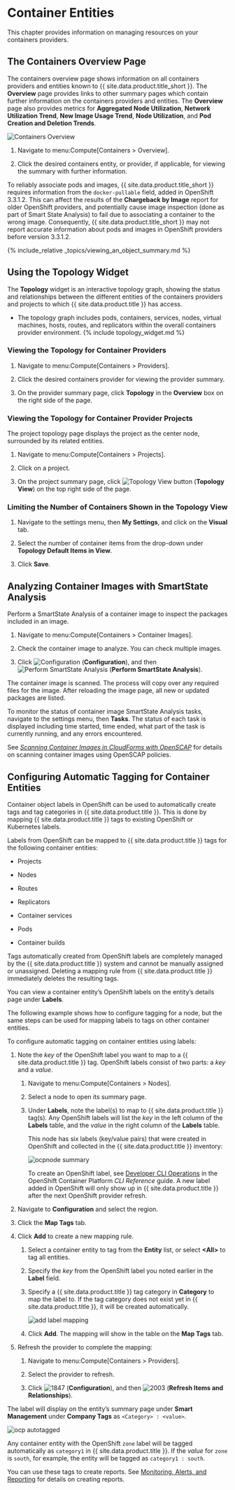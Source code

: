 # Container Entities

This chapter provides information on managing resources on your
containers providers.

## The Containers Overview Page

The containers overview page shows information on all containers
providers and entities known to {{ site.data.product.title_short }}. The **Overview**
page provides links to other summary pages which contain further
information on the containers providers and entities. The **Overview**
page also provides metrics for **Aggregated Node Utilization**,
**Network Utilization Trend**, **New Image Usage Trend**, **Node
Utilization**, and **Pod Creation and Deletion Trends**.

![Containers Overview](../images/containers-overview.png)

1.  Navigate to menu:Compute\[Containers \> Overview\].

2.  Click the desired containers entity, or provider, if applicable, for
    viewing the summary with further information.

<div class="note">

To reliably associate pods and images, {{ site.data.product.title_short }} requires
information from the `docker-pullable` field, added in OpenShift
3.3.1.2. This can affect the results of the **Chargeback by Image**
report for older OpenShift providers, and potentially cause image
inspection (done as part of Smart State Analysis) to fail due to
associating a container to the wrong image. Consequently,
{{ site.data.product.title_short }} may not report accurate information about pods
and images in OpenShift providers before version 3.3.1.2.

</div>

{% include_relative _topics/viewing_an_object_summary.md %}

## Using the Topology Widget

The **Topology** widget is an interactive topology graph, showing the
status and relationships between the different entities of the
containers providers and projects to which {{ site.data.product.title }} has access.

  - The topology graph includes pods, containers, services, nodes,
    virtual machines, hosts, routes, and replicators within the overall
    containers provider environment. {% include topology_widget.md %}

### Viewing the Topology for Container Providers

1.  Navigate to menu:Compute\[Containers \> Providers\].

2.  Click the desired containers provider for viewing the provider
    summary.

3.  On the provider summary page, click **Topology** in the **Overview**
    box on the right side of the page.

### Viewing the Topology for Container Provider Projects

The project topology page displays the project as the center node,
surrounded by its related entities.

1.  Navigate to menu:Compute\[Containers \> Projects\].

2.  Click on a project.

3.  On the project summary page, click ![Topology View
    button](../images/topologyviewbutton.png) (**Topology View**) on the
    top right side of the page.

### Limiting the Number of Containers Shown in the Topology View

1.  Navigate to the settings menu, then **My Settings**, and click on
    the **Visual** tab.

2.  Select the number of container items from the drop-down under
    **Topology Default Items in View**.

3.  Click **Save**.

## Analyzing Container Images with SmartState Analysis

Perform a SmartState Analysis of a container image to inspect the
packages included in an image.

1.  Navigate to menu:Compute\[Containers \> Container Images\].

2.  Check the container image to analyze. You can check multiple images.

3.  Click ![Configuration](../images/1847.png) (**Configuration**), and
    then ![Perform SmartState Analysis](../images/1942.png) (**Perform
    SmartState Analysis**).

The container image is scanned. The process will copy over any required
files for the image. After reloading the image page, all new or updated
packages are listed.

To monitor the status of container image SmartState Analysis tasks,
navigate to the settings menu, then **Tasks**. The status of each task
is displayed including time started, time ended, what part of the task
is currently running, and any errors encountered.

<div class="note">

See [*Scanning Container Images in CloudForms with
OpenSCAP*](https://access.redhat.com/documentation/en-us/red_hat_cloudforms/4.7/html-single/scanning_container_images_in_cloudforms_with_openscap/)
for details on scanning container images using OpenSCAP policies.

</div>

## Configuring Automatic Tagging for Container Entities

Container object labels in OpenShift can be used to automatically create
tags and tag categories in {{ site.data.product.title }}. This is done by mapping
{{ site.data.product.title }} tags to existing OpenShift or Kubernetes labels.

Labels from OpenShift can be mapped to {{ site.data.product.title }} tags for the
following container entities:

  - Projects

  - Nodes

  - Routes

  - Replicators

  - Container services

  - Pods

  - Container builds

<div class="note">

Tags automatically created from OpenShift labels are completely managed
by the {{ site.data.product.title }} system and cannot be manually assigned or
unassigned. Deleting a mapping rule from {{ site.data.product.title }} immediately
deletes the resulting tags.

</div>

You can view a container entity’s OpenShift labels on the entity’s
details page under **Labels**.

The following example shows how to configure tagging for a node, but the
same steps can be used for mapping labels to tags on other container
entities.

To configure automatic tagging on container entities using labels:

1.  Note the *key* of the OpenShift label you want to map to a
    {{ site.data.product.title }} tag. OpenShift labels consist of two parts: a *key*
    and a *value*.

    1.  Navigate to menu:Compute\[Containers \> Nodes\].

    2.  Select a node to open its summary page.

    3.  Under **Labels**, note the label(s) to map to {{ site.data.product.title }}
        tag(s). Any OpenShift labels will list the *key* in the left
        column of the **Labels** table, and the *value* in the right
        column of the **Labels** table.

        This node has six labels (key/value pairs) that were created in
        OpenShift and collected in the {{ site.data.product.title }} inventory:

        ![ocpnode summary](../images/ocpnode-summary.png)

        <div class="note">

        To create an OpenShift label, see [Developer CLI
        Operations](https://docs.openshift.com/container-platform/3.3/cli_reference/basic_cli_operations.html)
        in the OpenShift Container Platform *CLI Reference* guide. A new
        label added in OpenShift will only show up in {{ site.data.product.title }}
        after the next OpenShift provider refresh.

        </div>

2.  Navigate to **Configuration** and select the region.

3.  Click the **Map Tags** tab.

4.  Click **Add** to create a new mapping rule.

    1.  Select a container entity to tag from the **Entity** list, or
        select **\<All\>** to tag all entities.

    2.  Specify the *key* from the OpenShift label you noted earlier in
        the **Label** field.

    3.  Specify a {{ site.data.product.title }} tag category in **Category** to map
        the label to. If the tag category does not exist yet in
        {{ site.data.product.title }}, it will be created automatically.

        ![add label mapping](../images/add_label_mapping.png)

    4.  Click **Add**. The mapping will show in the table on the **Map
        Tags** tab.

5.  Refresh the provider to complete the mapping:

    1.  Navigate to menu:Compute\[Containers \> Providers\].

    2.  Select the provider to refresh.

    3.  Click ![1847](../images/1847.png) (**Configuration**), and then
        ![2003](../images/2003.png) (**Refresh Items and Relationships**).

The label will display on the entity’s summary page under **Smart
Management** under **Company Tags** as `<Category> : <value>`.

![ocp autotagged](../images/ocp-autotagged.png)

Any container entity with the OpenShift `zone` label will be tagged
automatically as `category1` in {{ site.data.product.title }}. If the *value* for
`zone` is `south`, for example, the entity will be tagged as `category1
: south`.

You can use these tags to create reports. See [Monitoring, Alerts, and
Reporting](../monitoring_alerts_and_reporting/index.html)
for details on creating reports.
